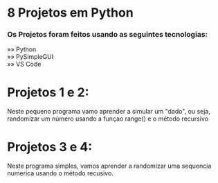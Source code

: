 <h1> 8 Projetos em Python</h1>

<h3> Os Projetos foram feitos usando as seguintes tecnologias: </h3>
<p> »» Python <br>
»» PySimpleGUI <br>
»» VS Code </p>

<h1>Projetos 1 e 2:</h1>
<p>Neste pequeno programa vamo aprender a simular um "dado", ou seja,
randomizar um número usando a funçao range() e o método recursivo</p>

<h1>Projetos 3 e 4:</h1>
<p>Neste programa simples, vamos aprender a randomizar
uma sequencia numerica usando o método recusivo.</p>

